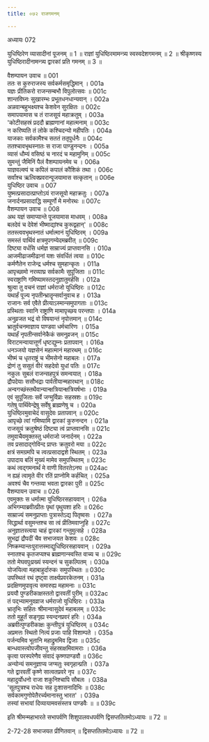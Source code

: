 ```yaml
---
title: ०७२ राजगमनम्

---
```

अध्यायः 072

युधिष्ठिरेण व्यासादीनां पूजनम् ॥ 1 ॥ राज्ञां युधिष्ठिरमामन्त्र्य स्वस्वदेशगमनम् ॥ 2 ॥ श्रीकृष्णस्य युधिष्ठिरादीनामन्त्र्य द्वारकां प्रति गमनम् ॥ 3 ॥

वैशम्पायन उवाच ॥	001  
ततः स कुरुराजस्य सर्वकर्मसमृद्धिमान् ।	001a  
यज्ञः प्रीतिकरो राजन्सम्बभौ विपुलोत्सवः ॥	001c  
शान्तविघ्नः सुखारम्भः प्रभूतधनधान्यवान् ।	002a  
अन्नवान्बहुभक्ष्यश्च केशवेन सुरक्षितः ॥	002c  
समापयामास च तं राजसूयं महाक्रतुम् ।	003a  
\'कोटीसहस्रं प्रददौ ब्राह्मणानां महात्मनाम् ॥	003c  
न करिष्यति तं लोके कश्चिदन्यो महीपतिः ।	004a  
याजकाः सर्वकामैश्च सततं ततृपुर्धनैः ॥	004c  
ततश्चावभृथस्नातः स राजा पाण्डुनन्दनः ।	005a  
व्यासं धौम्यं वसिष्ठं च नारदं च महामुनिम् ॥	005c  
सुमन्तुं जैमिनिं पैलं वैशम्पायनमेव च ।	006a  
याज्ञवल्क्यं च कपिलं कपालं कौशिकं तथा ।	006c  
सर्वांश्च ऋत्विक्प्रवरान्पूजयामास सत्कृतान् ॥	006e  
युधिष्ठिर उवाच ॥	007  
युष्मत्प्रसादात्प्राप्तोऽयं राजसूयो महाक्रतुः ।	007a  
जनार्दनप्रसादाद्धि सम्पूर्णो मे मनोरथः ॥	007c  
वैशम्पायन उवाच ॥	008  
अथ यज्ञं समाप्यान्ते पूजयामास माधवम् ।	008a  
बलदेवं च देवेशं भीष्माद्यांश्च कुरूद्वहान्\' ॥	008c  
ततस्त्ववभृथस्नातं धर्मात्मानं युधिष्ठिरम् ।	009a  
समस्तं पार्थिवं क्षत्रमुपगम्येदमब्रवीत् ॥	009c  
दिष्ट्या वर्धसि धर्मज्ञ साम्राज्यं प्राप्तवानसि ।	010a  
आजमीढाजमीढानां यशः संवर्धितं त्वया ॥	010c  
कर्मणैतेन राजेन्द्र धर्मश्च सुमहान्कृतः ।	011a  
आपृच्छामो नरव्याघ्र सर्वकामैः सुपूजिताः ॥	011c  
स्वराष्ट्राणि गमिष्यामस्तदनुज्ञातुमर्हसि ।	012a  
श्रुत्वा तु वचनं राज्ञां धर्मराजो युधिष्ठिरः ॥	012c  
यथार्हं पूज्य नृपतीन्भ्रातॄन्सर्वानुवाच ह ।	013a  
राजानः सर्व एवैते प्रीत्याऽस्मान्समुपागताः ॥	013c  
प्रस्थिताः स्वानि राष्ट्राणि मामापृच्छय परन्तपाः ।	014a  
अनुव्रजत भद्रं वो विषयान्तं नृपोत्तमान् ॥	014c  
भ्रातुर्वचनमाज्ञाय पाण्डवा धर्मचारिणः ।	015a  
यथार्हं नृपतीन्सर्वानेकैकं समनुव्रजन् ॥	015c  
विराटमन्वायात्तूर्णं धृष्टद्युम्नः प्रतापवान् ।	016a  
धनञ्जयो यज्ञसेनं महात्मानं महारथम् ॥	016c  
भीष्मं च धृतराष्ट्रं च भीमसेनो महाबलः ।	017a  
द्रोणं तु ससुतं वीरं सहदेवो युधां पतिः ॥	017c  
नकुलः सुबलं राजन्सहपुत्रं समन्वयात् ।	018a  
द्रौपदेयाः ससौभद्राः पार्वतीयान्महारथान् ॥	018c  
अन्वगच्छंस्तथैवान्यान्क्षत्रियान्क्षत्रियर्षभाः ।	019a  
एवं सुपूजिताः सर्वे जग्मुर्विप्राः सहस्रशः ॥	019c  
गतेषु पार्थिवेन्द्रेषु सर्वेषु ब्राह्मणेषु च ।	020a  
युधिष्ठिरमुवाचेदं वासुदेवः प्रतापवान् ॥	020c  
आपृच्छे त्वां गमिष्यामि द्वारकां कुरुनन्दन ।	021a  
राजसूयं क्रतुश्रेष्ठं दिष्ट्या त्वं प्राप्तवानसि ॥	021c  
तमुवाचैवमुक्तस्तु धर्मराजो जनार्दनम् ।	022a  
तव प्रसादाद्गोविन्द प्राप्तः क्रतुवरो मया ॥	022c  
क्षत्रं समग्रमपि च त्वत्प्रसादाद्वशे स्थितम् ।	023a  
उपादाय बलिं मुख्यं मामेव समुपस्थितम् ॥	023c  
कथं त्वद्गमनार्थं मे वाणी वितरतेऽनघ ॥	024ac  
न ह्यहं त्वामृते वीर रतिं प्राप्नोमि कर्हचित् ।	025a  
अवश्यं चैव गन्तव्या भवता द्वारका पुरी ॥	025c  
वैशम्पायन उवाच ॥	026  
एवमुक्तः स धर्मात्मा युधिष्ठिरसहायवान् ।	026a  
अभिगम्याब्रवीत्प्रीतः पृथां पृथुयशा हरिः ॥	026c  
साम्राज्यं समनुप्राप्ताः पुत्रास्तेऽद्य पितृष्वसः ।	027a  
सिद्धार्था वसुमन्तश्च सा त्वं प्रीतिमवाप्नुहि ॥	027c  
अनुज्ञातस्त्वया चाहं द्वारकां गन्तुमुत्सहे ।	028a  
सुभद्रां द्रौपदीं चैव सभाजयत केशवः ॥	028c  
निष्क्रम्यान्तःपुरात्तस्माद्युधिष्ठिरसहायवान् ।	029a  
स्नातश्च कृतजप्यश्च ब्राह्मणान्स्वस्ति वाच्य च ॥	029c  
ततो मेघवपुःप्रख्यं स्यन्दनं च सुकल्पितम् ।	030a  
योजयित्वा महाबाहुर्दारुकः समुपस्थितः ॥	030c  
उपस्थितं रथं दृष्ट्वा तार्क्ष्यप्रवरकेतनम् ।	031a  
प्रदक्षिणमुपावृत्य समारुह्य महामनाः ॥	031c  
प्रययौ पुण्डरीकाक्षस्ततो द्वारवतीं पुरीम् ॥	032ac  
तं पद्भ्यामनुवव्राज धर्मराजो युधिष्ठिरः ।	033a  
भ्रातृभिः सहितः श्रीमान्वासुदेवं महाबलम् ॥	033c  
ततो मुहूर्तं सङ्गृह्य स्यन्दनप्रवरं हरिः ।	034a  
अब्रवीत्पुण्डरीकाक्षः कुन्तीपुत्रं युधिष्ठिरम् ॥	034c  
अप्रमत्तः स्थितो नित्यं प्रजाः पाहि विशाम्पते ।	035a  
पर्जन्यमिव भूतानि महाद्रुममिव द्विजाः ॥	035c  
बान्धवास्त्वोपजीवन्तु सहस्राक्षमिवामराः ।	036a  
कृत्वा परस्परेणैव संवादं कृष्णपाण्डवौ ॥	036c  
अन्योन्यं समनुज्ञाप्य जग्मतुः स्वगृहान्प्रति ।	037a  
गते द्वारवतीं कृष्णे सात्वतप्रवरे नृप ॥	037c  
महादुर्योधनो राजा शकुनिश्चापि सौबलः ।	038a  
\'सूतपुत्रश्च राधेयः सह दुःशासनादिभिः ॥	038c  
सर्वकामगुणोपेतैरर्च्यमानास्तु भारत\' ।	039a  
तस्यां सभायां दिव्यायामवसंस्तत्र पाण्डवैः ॥ ॥	039c  

इति श्रीमन्महाभारते सभापर्वणि शिशुपालवधपर्वणि द्विसप्ततितमोऽध्यायः ॥ 72 ॥

2-72-28 सभाजयत प्रीणितवान् ॥ द्विसप्ततितमोऽध्यायः ॥ 72 ॥